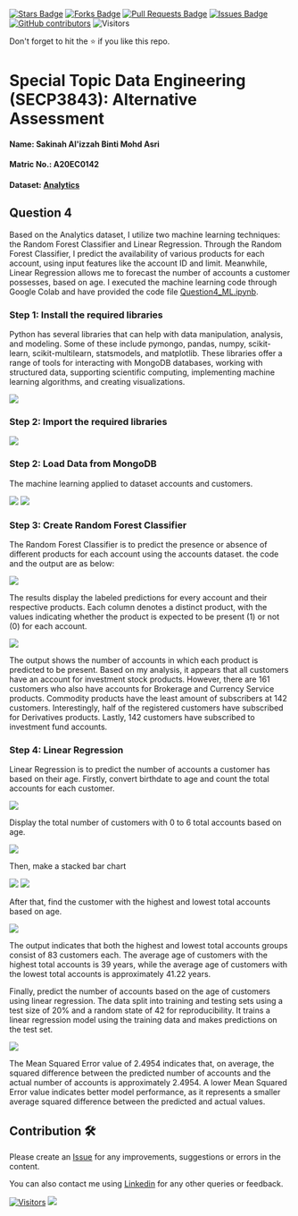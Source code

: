 <a href="https://github.com/drshahizan/SECP3843/stargazers"><img src="https://img.shields.io/github/stars/drshahizan/SECP3843" alt="Stars Badge"/></a>
<a href="https://github.com/drshahizan/SECP3843/network/members"><img src="https://img.shields.io/github/forks/drshahizan/SECP3843" alt="Forks Badge"/></a>
<a href="https://github.com/drshahizan/SECP3843/pulls"><img src="https://img.shields.io/github/issues-pr/drshahizan/SECP3843" alt="Pull Requests Badge"/></a>
<a href="https://github.com/drshahizan/SECP3843/issues"><img src="https://img.shields.io/github/issues/drshahizan/SECP3843" alt="Issues Badge"/></a>
<a href="https://github.com/drshahizan/SECP3843/graphs/contributors"><img alt="GitHub contributors" src="https://img.shields.io/github/contributors/drshahizan/SECP3843?color=2b9348"></a>
![Visitors](https://api.visitorbadge.io/api/visitors?path=https%3A%2F%2Fgithub.com%2Fdrshahizan%2FSECP3843&labelColor=%23d9e3f0&countColor=%23697689&style=flat)


Don't forget to hit the :star: if you like this repo.

# Special Topic Data Engineering (SECP3843): Alternative Assessment

#### Name: Sakinah Al'izzah Binti Mohd Asri
#### Matric No.: A20EC0142
#### Dataset: [Analytics](https://github.com/drshahizan/dataset/tree/main/mongodb/02-analytics)

## Question 4 
Based on the Analytics dataset, I utilize two machine learning techniques: the Random Forest Classifier and Linear Regression. Through the Random Forest Classifier, I predict the availability of various products for each account, using input features like the account ID and limit. Meanwhile, Linear Regression allows me to forecast the number of accounts a customer possesses, based on age. I executed the machine learning code through Google Colab and have provided the code file [Question4_ML.ipynb](https://github.com/drshahizan/SECP3843/blob/main/submission/sakinahalizzah/question4/files/source-code/Question4_ML.ipynb).

### Step 1: Install the required libraries

Python has several libraries that can help with data manipulation, analysis, and modeling. Some of these include pymongo, pandas, numpy, scikit-learn, scikit-multilearn, statsmodels, and matplotlib. These libraries offer a range of tools for interacting with MongoDB databases, working with structured data, supporting scientific computing, implementing machine learning algorithms, and creating visualizations.

<img src="https://github.com/drshahizan/SECP3843/assets/99240177/60e600ca-8bf8-4c79-8873-befcc31e86c3" />

### Step 2: Import the required libraries

<img src="https://github.com/drshahizan/SECP3843/assets/99240177/59e31222-8792-4463-88f1-54eff035b712" />

### Step 2: Load Data from MongoDB

The machine learning applied to dataset accounts and customers.

<img src="https://github.com/drshahizan/SECP3843/assets/99240177/4dcd97a9-2467-4838-b763-9a029f44a56a" />

<img src="https://github.com/drshahizan/SECP3843/assets/99240177/94a1ba6e-db9e-4e03-88bb-114008b2aa57" />

### Step 3: Create Random Forest Classifier

The Random Forest Classifier is to predict the presence or absence of different products for each account using the accounts dataset. the code and the output are as below: 

<img src="https://github.com/drshahizan/SECP3843/assets/99240177/080d7ebe-cb32-48fd-9abf-1cb49b1c59a2" />

The results display the labeled predictions for every account and their respective products. Each column denotes a distinct product, with the values indicating whether the product is expected to be present (1) or not (0) for each account.

<img src="https://github.com/drshahizan/SECP3843/assets/99240177/4fcd38c6-16a8-498e-836b-78f5ee9ba462" />

The output shows the number of accounts in which each product is predicted to be present. Based on my analysis, it appears that all customers have an account for investment stock products. However, there are 161 customers who also have accounts for Brokerage and Currency Service products. Commodity products have the least amount of subscribers at 142 customers. Interestingly, half of the registered customers have subscribed for Derivatives products. Lastly, 142 customers have subscribed to investment fund accounts.

### Step 4: Linear Regression

Linear Regression is to predict the number of accounts a customer has based on their age. Firstly, convert birthdate to age and count the total accounts for each customer.

<img src="https://github.com/drshahizan/SECP3843/assets/99240177/5baa39d2-32cc-4fb4-b088-b85a7fb5d5e8" />

Display the total number of customers with 0 to 6 total accounts based on age.

<img src="https://github.com/drshahizan/SECP3843/assets/99240177/6878c5bb-d05e-4ecf-87e6-7e5320b1451e" />

Then, make a stacked bar chart

<img src="https://github.com/drshahizan/SECP3843/assets/99240177/f17f27fb-b1b3-41b4-90bb-556f1ce715ba" />

<img src="https://github.com/drshahizan/SECP3843/assets/99240177/25b979d3-e5ea-40ef-a540-b70e1d3eeda9" />

After that, find the customer with the highest and lowest total accounts based on age.

<img src="https://github.com/drshahizan/SECP3843/assets/99240177/8d4a5ec0-1067-42fd-8969-29f2026fa7ef" />

The output indicates that both the highest and lowest total accounts groups consist of 83 customers each. The average age of customers with the highest total accounts is 39 years, while the average age of customers with the lowest total accounts is approximately 41.22 years.

Finally, predict the number of accounts based on the age of customers using linear regression. The data split into training and testing sets using a test size of 20% and a random state of 42 for reproducibility. It trains a linear regression model using the training data and makes predictions on the test set.

<img src="https://github.com/drshahizan/SECP3843/assets/99240177/2bba43d7-ee3a-42e3-aabf-dba47b52847a" />

The Mean Squared Error value of 2.4954 indicates that, on average, the squared difference between the predicted number of accounts and the actual number of accounts is approximately 2.4954. A lower Mean Squared Error value indicates better model performance, as it represents a smaller average squared difference between the predicted and actual values.

## Contribution 🛠️
Please create an [Issue](https://github.com/drshahizan/special-topic-data-engineering/issues) for any improvements, suggestions or errors in the content.

You can also contact me using [Linkedin](https://www.linkedin.com/in/drshahizan/) for any other queries or feedback.

[![Visitors](https://api.visitorbadge.io/api/visitors?path=https%3A%2F%2Fgithub.com%2Fdrshahizan&labelColor=%23697689&countColor=%23555555&style=plastic)](https://visitorbadge.io/status?path=https%3A%2F%2Fgithub.com%2Fdrshahizan)
![](https://hit.yhype.me/github/profile?user_id=81284918)



